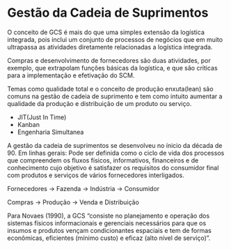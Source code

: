 # Gestão da Cadeia de Suprimentos

O conceito de GCS é mais do que uma simples extensão da logística integrada, pois inclui um conjunto de processos de negócios que em muito ultrapassa as atividades diretamente relacionadas a logística integrada.

Compras e desenvolvimento de fornecedores são duas atividades, por exemplo, que extrapolam funções básicas da logística, e que são críticas para a implementação e efetivação do SCM.

Temas como qualidade total e o conceito de produção enxuta(lean) são comuns na gestão de cadeia de suprimento e tem como intuito aumentar a qualidade da produção e distribuição de um produto ou serviço.&#x20;

* JIT(Just In Time)
* Kanban
* Engenharia Simultanea&#x20;

A gestão da cadeia de suprimentos se desenvolveu no ínicio da década de 90. Em linhas gerais: Pode ser definida como o ciclo de vida dos processos que compreendem os fluxos físicos, informativos, financeiros e de conhecimento cujo objetivo é satisfazer os requisitos do consumidor final com produtos e serviços de vários fornecedores interligados.&#x20;

Fornecedores -> Fazenda -> Indústria -> Consumidor

Compras -> Produção -> Venda e Distribuição

Para Novaes (1990), a GCS “consiste no planejamento e operação dos sistemas físicos informacionais e gerenciais necessários para que os insumos e produtos vençam condicionantes espaciais e tem de formas econômicas, eficientes (mínimo custo) e eficaz (alto nível de serviço)”.

